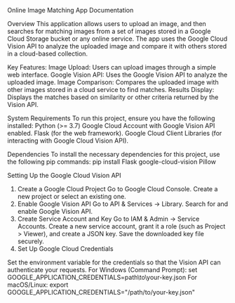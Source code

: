 Online Image Matching App Documentation

Overview
This application allows users to upload an image, and then searches for matching images from a set of images stored in a Google Cloud Storage bucket or any online service. The app uses the Google Cloud Vision API to analyze the uploaded image and compare it with others stored in a cloud-based collection.

Key Features:
Image Upload: Users can upload images through a simple web interface.
Google Vision API: Uses the Google Vision API to analyze the uploaded image.
Image Comparison: Compares the uploaded image with other images stored in a cloud service to find matches.
Results Display: Displays the matches based on similarity or other criteria returned by the Vision API.

System Requirements
To run this project, ensure you have the following installed:
Python (>= 3.7)
Google Cloud Account with Google Vision API enabled.
Flask (for the web framework).
Google Cloud Client Libraries (for interacting with Google Cloud Vision API).

Dependencies
To install the necessary dependencies for this project, use the following pip commands:
pip install Flask google-cloud-vision Pillow

Setting Up the Google Cloud Vision API
1. Create a Google Cloud Project
Go to Google Cloud Console.
Create a new project or select an existing one.
2. Enable Google Vision API
Go to API & Services → Library.
Search for and enable Google Vision API.
3. Create Service Account and Key
Go to IAM & Admin → Service Accounts.
Create a new service account, grant it a role (such as Project > Viewer), and create a JSON key.
Save the downloaded key file securely.
4. Set Up Google Cloud Credentials

Set the environment variable for the credentials so that the Vision API can authenticate your requests.
For Windows (Command Prompt):
set GOOGLE_APPLICATION_CREDENTIALS=path\to\your-key.json
For macOS/Linux:
export GOOGLE_APPLICATION_CREDENTIALS="/path/to/your-key.json"
